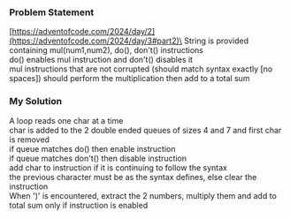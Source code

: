 ### Problem Statement
[https://adventofcode.com/2024/day/2](https://adventofcode.com/2024/day/3#part2)\
String is provided containing mul(num1,num2), do(), don't() instructions\
do() enables mul instruction and don't() disables it\
mul instructions that are not corrupted (should match syntax exactly [no spaces]) should perform the multiplication then add to a total sum

### My Solution
A loop reads one char at a time\
char is added to the 2 double ended queues of sizes 4 and 7 and first char is removed\
if queue matches do() then enable instruction\
if queue matches don't() then disable instruction\
add char to instruction if it is continuing to follow the syntax\
the previous character must be as the syntax defines, else clear the instruction\
When ')' is encountered, extract the 2 numbers, multiply them and add to total sum only if instruction is enabled
